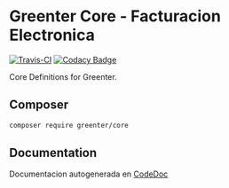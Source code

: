 # Greenter Core - Facturacion Electronica
[![Travis-CI](https://img.shields.io/travis/giansalex/greenter-core.svg?label=travis-ci&branch=master&style=flat-square)](https://travis-ci.org/giansalex/greenter-core)
[![Codacy Badge](https://api.codacy.com/project/badge/Grade/eb6ed4cb0e994c3db85b68c7a66e0f22)](https://www.codacy.com/app/giansalex/greenter-core?utm_source=github.com&amp;utm_medium=referral&amp;utm_content=giansalex/greenter-core&amp;utm_campaign=Badge_Grade)       

Core Definitions for Greenter.

## Composer
```bash
composer require greenter/core
```

## Documentation

Documentacion autogenerada en [CodeDoc](https://codedoc.pub/giansalex/greenter-core/master/)
